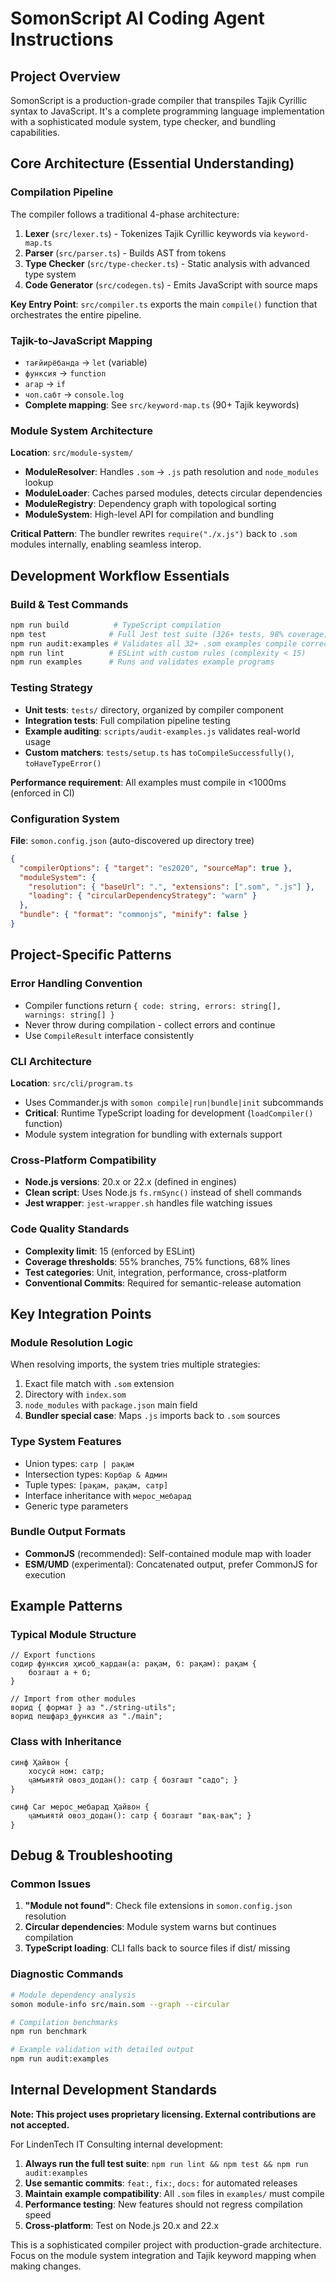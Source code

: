 # SomonScript AI Coding Agent Instructions

## Project Overview

SomonScript is a production-grade compiler that transpiles Tajik Cyrillic syntax
to JavaScript. It's a complete programming language implementation with a
sophisticated module system, type checker, and bundling capabilities.

## Core Architecture (Essential Understanding)

### Compilation Pipeline

The compiler follows a traditional 4-phase architecture:

1. **Lexer** (`src/lexer.ts`) - Tokenizes Tajik Cyrillic keywords via
   `keyword-map.ts`
2. **Parser** (`src/parser.ts`) - Builds AST from tokens
3. **Type Checker** (`src/type-checker.ts`) - Static analysis with advanced type
   system
4. **Code Generator** (`src/codegen.ts`) - Emits JavaScript with source maps

**Key Entry Point**: `src/compiler.ts` exports the main `compile()` function
that orchestrates the entire pipeline.

### Tajik-to-JavaScript Mapping

- `тағйирёбанда` → `let` (variable)
- `функсия` → `function`
- `агар` → `if`
- `чоп.сабт` → `console.log`
- **Complete mapping**: See `src/keyword-map.ts` (90+ Tajik keywords)

### Module System Architecture

**Location**: `src/module-system/`

- **ModuleResolver**: Handles `.som` → `.js` path resolution and `node_modules`
  lookup
- **ModuleLoader**: Caches parsed modules, detects circular dependencies
- **ModuleRegistry**: Dependency graph with topological sorting
- **ModuleSystem**: High-level API for compilation and bundling

**Critical Pattern**: The bundler rewrites `require("./x.js")` back to `.som`
modules internally, enabling seamless interop.

## Development Workflow Essentials

### Build & Test Commands

```bash
npm run build          # TypeScript compilation
npm test              # Full Jest test suite (326+ tests, 98% coverage)
npm run audit:examples # Validates all 32+ .som examples compile correctly
npm run lint          # ESLint with custom rules (complexity < 15)
npm run examples      # Runs and validates example programs
```

### Testing Strategy

- **Unit tests**: `tests/` directory, organized by compiler component
- **Integration tests**: Full compilation pipeline testing
- **Example auditing**: `scripts/audit-examples.js` validates real-world usage
- **Custom matchers**: `tests/setup.ts` has `toCompileSuccessfully()`,
  `toHaveTypeError()`

**Performance requirement**: All examples must compile in <1000ms (enforced in
CI)

### Configuration System

**File**: `somon.config.json` (auto-discovered up directory tree)

```json
{
  "compilerOptions": { "target": "es2020", "sourceMap": true },
  "moduleSystem": {
    "resolution": { "baseUrl": ".", "extensions": [".som", ".js"] },
    "loading": { "circularDependencyStrategy": "warn" }
  },
  "bundle": { "format": "commonjs", "minify": false }
}
```

## Project-Specific Patterns

### Error Handling Convention

- Compiler functions return
  `{ code: string, errors: string[], warnings: string[] }`
- Never throw during compilation - collect errors and continue
- Use `CompileResult` interface consistently

### CLI Architecture

**Location**: `src/cli/program.ts`

- Uses Commander.js with `somon compile|run|bundle|init` subcommands
- **Critical**: Runtime TypeScript loading for development (`loadCompiler()`
  function)
- Module system integration for bundling with externals support

### Cross-Platform Compatibility

- **Node.js versions**: 20.x or 22.x (defined in engines)
- **Clean script**: Uses Node.js `fs.rmSync()` instead of shell commands
- **Jest wrapper**: `jest-wrapper.sh` handles file watching issues

### Code Quality Standards

- **Complexity limit**: 15 (enforced by ESLint)
- **Coverage thresholds**: 55% branches, 75% functions, 68% lines
- **Test categories**: Unit, integration, performance, cross-platform
- **Conventional Commits**: Required for semantic-release automation

## Key Integration Points

### Module Resolution Logic

When resolving imports, the system tries multiple strategies:

1. Exact file match with `.som` extension
2. Directory with `index.som`
3. `node_modules` with `package.json` main field
4. **Bundler special case**: Maps `.js` imports back to `.som` sources

### Type System Features

- Union types: `сатр | рақам`
- Intersection types: `Корбар & Админ`
- Tuple types: `[рақам, рақам, сатр]`
- Interface inheritance with `мерос_мебарад`
- Generic type parameters

### Bundle Output Formats

- **CommonJS** (recommended): Self-contained module map with loader
- **ESM/UMD** (experimental): Concatenated output, prefer CommonJS for execution

## Example Patterns

### Typical Module Structure

```som
// Export functions
содир функсия ҳисоб_кардан(а: рақам, б: рақам): рақам {
    бозгашт а + б;
}

// Import from other modules
ворид { формат } аз "./string-utils";
ворид пешфарз_функсия аз "./main";
```

### Class with Inheritance

```som
синф Ҳайвон {
    хосусӣ ном: сатр;
    ҷамъиятӣ овоз_додан(): сатр { бозгашт "садо"; }
}

синф Саг мерос_мебарад Ҳайвон {
    ҷамъиятӣ овоз_додан(): сатр { бозгашт "вақ-вақ"; }
}
```

## Debug & Troubleshooting

### Common Issues

1. **"Module not found"**: Check file extensions in `somon.config.json`
   resolution
2. **Circular dependencies**: Module system warns but continues compilation
3. **TypeScript loading**: CLI falls back to source files if dist/ missing

### Diagnostic Commands

```bash
# Module dependency analysis
somon module-info src/main.som --graph --circular

# Compilation benchmarks
npm run benchmark

# Example validation with detailed output
npm run audit:examples
```

## Internal Development Standards

**Note: This project uses proprietary licensing. External contributions are not
accepted.**

For LindenTech IT Consulting internal development:

1. **Always run the full test suite**:
   `npm run lint && npm test && npm run audit:examples`
2. **Use semantic commits**: `feat:`, `fix:`, `docs:` for automated releases
3. **Maintain example compatibility**: All `.som` files in `examples/` must
   compile
4. **Performance testing**: New features should not regress compilation speed
5. **Cross-platform**: Test on Node.js 20.x and 22.x

This is a sophisticated compiler project with production-grade architecture.
Focus on the module system integration and Tajik keyword mapping when making
changes.
